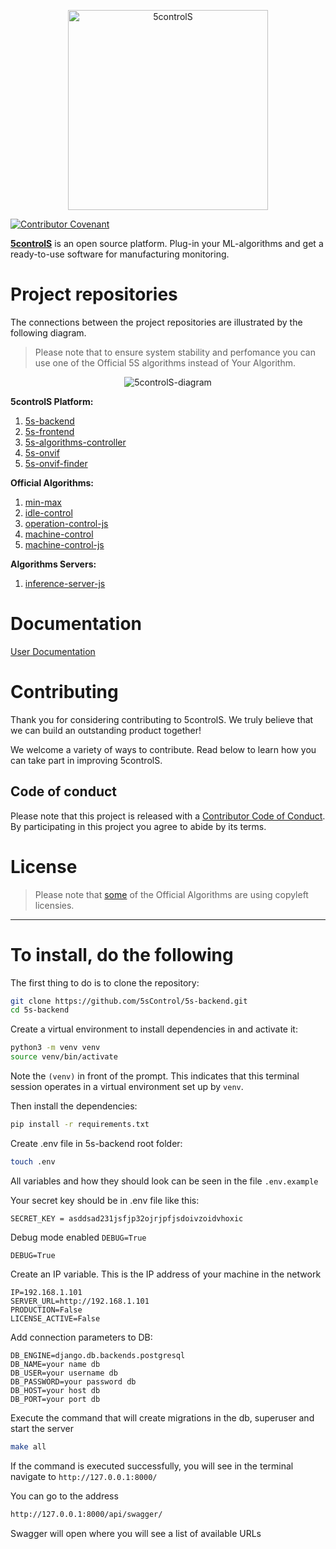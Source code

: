 <p align="center">
  <img src="https://github.com/5sControl/.github/assets/131950264/d65c5be1-1cca-46a1-b564-ef4364f0dbc6" alt="5controlS" height = "320" />
</p>

[![Contributor Covenant](https://img.shields.io/badge/Contributor%20Covenant-2.1-4baaaa.svg)](CODE_OF_CONDUCT.md)

**[5controlS](https://5controls.com/)** is an open source platform. Plug-in your ML-algorithms and get a ready-to-use software for manufacturing monitoring.

# **Project repositories**

The connections between the project repositories are illustrated by the following diagram. 

> Please note that to ensure system stability and perfomance you can use one of the Official 5S algorithms instead of Your Algorithm.

<p align="center">
  <img src="https://github.com/5sControl/5s-backend/assets/131950264/60cbc463-ce88-4af2-a4ed-7e3c01f7a955" alt="5controlS-diagram" />
</p>

**5controlS Platform:**
1. [5s-backend](https://github.com/5sControl/5s-backend)
2. [5s-frontend](https://github.com/5sControl/5s-frontend)
3. [5s-algorithms-controller](https://github.com/5sControl/5s-algorithms-controller)
4. [5s-onvif](https://github.com/5sControl/5s-onvif)
5. [5s-onvif-finder]()

**Official Algorithms:**
1. [min-max](https://github.com/5sControl/min-max)
2. [idle-control](https://github.com/5sControl/idle-control)
3. [operation-control-js](https://github.com/5sControl/operation-control-js)
4. [machine-control](https://github.com/5sControl/machine-control)
5. [machine-control-js](https://github.com/5sControl/machine-control-js)

**Algorithms Servers:**
1. [inference-server-js]()

# **Documentation**

[User Documentation](https://github.com/5sControl/Manufacturing-Automatization-Enterprise/wiki)

# **Contributing**
Thank you for considering contributing to 5controlS. We truly believe that we can build an outstanding product together!

We welcome a variety of ways to contribute. Read below to learn how you can take part in improving 5controlS.

## **Code of conduct**

Please note that this project is released with a [Contributor Code of Conduct](CODE_OF_CONDUCT.md). By participating in this project you agree to abide by its terms.

# **License**

> Please note that [some](Components-with-copyleft-licensies.md) of the Official Algorithms are using copyleft licensies.  

________________________________________________________________
# To install, do the following

The first thing to do is to clone the repository:
```sh
git clone https://github.com/5sControl/5s-backend.git
cd 5s-backend
```
Create a virtual environment to install dependencies in and activate it:

```sh
python3 -m venv venv
source venv/bin/activate
```
Note the `(venv)` in front of the prompt. This indicates that this terminal
session operates in a virtual environment set up by `venv`.

Then install the dependencies:
```sh
pip install -r requirements.txt
```

Create .env file in 5s-backend root folder:
```sh
touch .env
```
All variables and how they should look can be seen in the file `.env.example`

Your secret key should be in .env file like this:
```
SECRET_KEY = asddsad231jsfjp32ojrjpfjsdoivzoidvhoxic
```
Debug mode enabled `DEBUG=True`
```
DEBUG=True
```
Create an IP variable.
This is the IP address of your machine in the network
```
IP=192.168.1.101
SERVER_URL=http://192.168.1.101
PRODUCTION=False
LICENSE_ACTIVE=False
```
Add connection parameters to DB:
```
DB_ENGINE=django.db.backends.postgresql
DB_NAME=your name db
DB_USER=your username db
DB_PASSWORD=your password db
DB_HOST=your host db
DB_PORT=your port db
```

Execute the command that will create migrations in the db, superuser and start the server

```sh
make all
```
If the command is executed successfully, you will see in the terminal navigate to `http://127.0.0.1:8000/`

You can go to the address 
```sh
http://127.0.0.1:8000/api/swagger/
```
Swagger will open where you will see a list of available URLs
